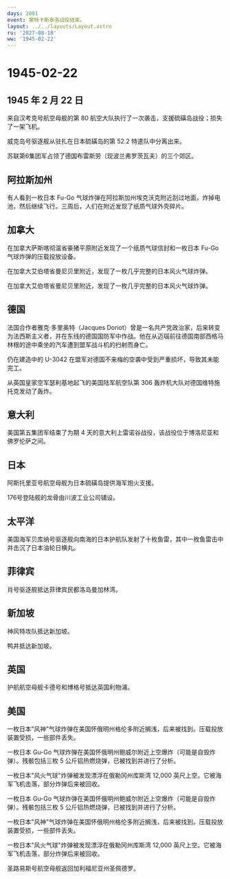 ```yaml
---
days: 2001
event: 蒙特卡斯泰洛战役结束。
layout: ../../layouts/Layout.astro
ru: '2027-08-18'
ww: '1945-02-22'
---
```


# 1945-02-22

## 1945 年 2 月 22 日

来自汉考克号航空母舰的第 80
航空大队执行了一次袭击，支援硫磺岛战役；损失了一架飞机。

威克岛号驱逐舰从驻扎在日本硫磺岛的第 52.2 特遣队中分离出来。

苏联第6集团军占领了德国布雷斯劳（现波兰弗罗茨瓦夫）的三个郊区。

## 阿拉斯加州

有人看到一枚日本 Fu-Go
气球炸弹在阿拉斯加州埃克沃克附近刮过地面，炸掉电池，然后继续飞行。三周后，人们在附近发现了纸质气球外壳碎片。

## 加拿大

在加拿大萨斯喀彻温省豪猪平原附近发现了一个纸质气球信封和一枚日本 Fu-Go
气球炸弹的压载投放设备。

在加拿大艾伯塔省曼尼贝里附近，发现了一枚几乎完整的日本风火气球炸弹。

在加拿大艾伯塔省曼尼贝里附近，发现了一枚几乎完整的日本风火气球炸弹。

## 德国

法国合作者雅克·多里奥特（Jacques
Doriot）曾是一名共产党政治家，后来转变为法西斯主义者，并在东线的德国国防军中作战。他在从迈瑙前往德国南部西格马林根的途中乘坐的汽车遭到盟军战斗机的扫射而身亡。

仍在建造中的 U-3042
在盟军对德国不来梅的空袭中受到严重损坏，导致其未能完工。

从英国皇家空军瑟利基地起飞的美国陆军航空队第 306
轰炸机大队对德国维特施托克发动了轰炸。

## 意大利

美国第五集团军结束了为期 4
天的意大利上雷诺谷战役，该战役位于博洛尼亚和佛罗伦萨之间。

## 日本

阿斯托里亚号航空母舰为日本硫磺岛提供海军炮火支援。

176号登陆舰的龙骨由川波工业公司铺设。

## 太平洋

美国海军贝库纳号驱逐舰向南海的日本护航队发射了十枚鱼雷，其中一枚鱼雷击中并击沉了日本油轮日横丸。

## 菲律宾

肖号驱逐舰抵达菲律宾民都洛岛曼加林湾。

## 新加坡

神风特攻队抵达新加坡。

鸭井抵达新加坡。

## 英国

护航航空母舰卡德号和博格号抵达英国利物浦。

## 美国

一枚日本"风神"气球炸弹在美国怀俄明州格伦多附近搁浅，后来被找到。压载投放装置受损，一些部件丢失。

一枚日本 Gu-Go
气球炸弹在美国怀俄明州鲍威尔附近上空爆炸（可能是自毁炸弹）。残骸包括三枚
5 公斤铝热燃烧弹，已被找到并进行了分析。

一枚日本"风火气球"炸弹被发现漂浮在俄勒冈州库斯湾 12,000
英尺上空。它被海军飞机击落，部分炸弹后来被回收。

一枚日本 Gu-Go
气球炸弹在美国怀俄明州鲍威尔附近上空爆炸（可能是自毁炸弹）。残骸包括三枚
5 公斤铝热燃烧弹，已被找到并进行了分析。

一枚日本"风神"气球炸弹在美国怀俄明州格伦多附近搁浅，后来被找到。压载投放装置受损，一些部件丢失。

一枚日本"风火气球"炸弹被发现漂浮在俄勒冈州库斯湾 12,000
英尺上空。它被海军飞机击落，部分炸弹后来被回收。

圣路易斯号航空母舰返回加利福尼亚州圣佩德罗。